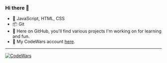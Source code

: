 ### Hi there 👋
- 🚀 JavaScript, HTML, CSS
- 📦 Git
- 🧩 Here on GitHub, you'll find various projects I'm working on for learning and fun.
- 🥇 My CodeWars account [here](https://www.codewars.com/users/DawidRaczek).
---
[![CodeWars](https://www.codewars.com/users/DawidRaczek/badges/large)](https://www.codewars.com/users/DawidRaczek)

